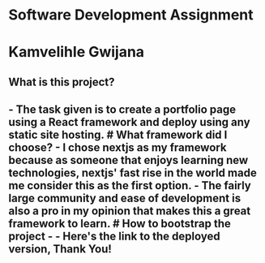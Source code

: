 # Software Development Assignment
# Kamvelihle Gwijana
<h2>What is this project?<h2>
- The task given is to create a portfolio page using a React framework and deploy using any static site hosting.
# What framework did I choose?
- I chose nextjs as my framework because as someone that enjoys learning new technologies, nextjs' fast rise in the world made me consider this as the first option.
- The fairly large community and ease of development is also a pro in my opinion that makes this a great framework to learn.
# How to bootstrap the project
-
-
Here's the link to the deployed version, Thank You!
